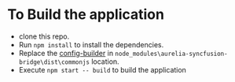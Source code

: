 
# To Build the application
* clone this repo.
* Run `npm install` to install the dependencies.
* Replace the [config-builder](https://github.com/aurelia-ui-toolkits/aurelia-syncfusion-bridge/files/1017709/config-builder.zip) in `node_modules\aurelia-syncfusion-bridge\dist\commonjs` location.
* Execute `npm start -- build` to build the application

